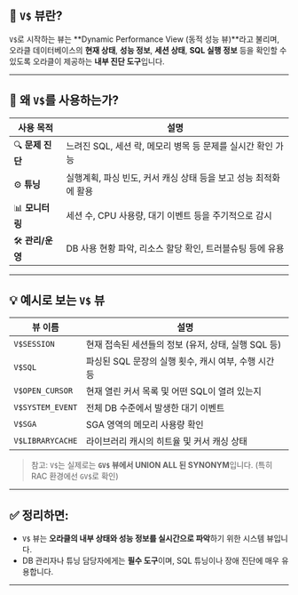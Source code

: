 ## 📌 `V$` 뷰란?

`V$`로 시작하는 뷰는 **Dynamic Performance View (동적 성능 뷰)**라고 불리며,  
오라클 데이터베이스의 **현재 상태**, **성능 정보**, **세션 상태**, **SQL 실행 정보** 등을 확인할 수 있도록 오라클이 제공하는 **내부 진단 도구**입니다.

---

## 📂 왜 `V$`를 사용하는가?

| 사용 목적 | 설명 |
|-----------|------|
| 🔍 **문제 진단** | 느려진 SQL, 세션 락, 메모리 병목 등 문제를 실시간 확인 가능 |
| ⚙️ **튜닝** | 실행계획, 파싱 빈도, 커서 캐싱 상태 등을 보고 성능 최적화에 활용 |
| 📊 **모니터링** | 세션 수, CPU 사용량, 대기 이벤트 등을 주기적으로 감시 |
| 🛠 **관리/운영** | DB 사용 현황 파악, 리소스 할당 확인, 트러블슈팅 등에 유용 |

---

## 💡 예시로 보는 `V$` 뷰

| 뷰 이름 | 설명 |
|--------|------|
| `V$SESSION` | 현재 접속된 세션들의 정보 (유저, 상태, 실행 SQL 등) |
| `V$SQL` | 파싱된 SQL 문장의 실행 횟수, 캐시 여부, 수행 시간 등 |
| `V$OPEN_CURSOR` | 현재 열린 커서 목록 및 어떤 SQL이 열려 있는지 |
| `V$SYSTEM_EVENT` | 전체 DB 수준에서 발생한 대기 이벤트 |
| `V$SGA` | SGA 영역의 메모리 사용량 확인 |
| `V$LIBRARYCACHE` | 라이브러리 캐시의 히트율 및 커서 캐싱 상태 |

> 참고: `V$`는 실제로는 **`GV$` 뷰에서 UNION ALL 된 SYNONYM**입니다. (특히 RAC 환경에선 `GV$`로 확인)

---

## ✅ 정리하면:

- `V$` 뷰는 **오라클의 내부 상태와 성능 정보를 실시간으로 파악**하기 위한 시스템 뷰입니다.  
- DB 관리자나 튜닝 담당자에게는 **필수 도구**이며, SQL 튜닝이나 장애 진단에 매우 유용합니다.

---
